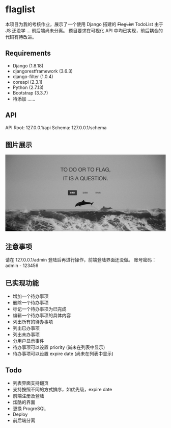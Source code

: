 # flaglist
本项目为我的考核作业，展示了一个使用 Django 搭建的 ~~FlagList~~ TodoList
由于 JS 还没学 ... 前后端尚未分离。
题目要求在可视化 API 中均已实现，前后耦合的代码有待改进。

## Requirements
* Django (1.8.18)
* djangorestframework (3.6.3)
* django-filter (1.0.4)
* coreapi (2.3.1)
* Python (2.7.13)
* Bootstrap (3.3.7)
* 待添加 ……

## API
API Root: 127.0.0.1/api
Schema: 127.0.0.1/schema

## 图片展示
![index](https://github.com/helsonxiao/flaglist/blob/master/display/index.png)

## 注意事项
请在 127.0.0.1/admin 登陆后再进行操作，前端登陆界面还没做。
账号密码：admin - 123456

## 已实现功能
* 增加一个待办事项
* 删除一个待办事项
* 标记一个待办事项为已完成
* 编辑一个待办事项的具体内容
* 列出所有的待办事项
* 列出已办事项
* 列出未办事项
* 分用户显示事件
* 待办事项可以设置 priority (尚未在列表中显示)
* 待办事项可以设置 expire date (尚未在列表中显示)


## Todo
* 列表界面支持翻页
* 支持按照不同的方式排序，如优先级，expire date
* 前端注册及登陆
* 炫酷的界面
* 更换 ProgreSQL
* Deploy
* 前后端分离